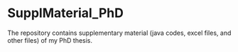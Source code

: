 # SupplMaterial_PhD
The repository contains supplementary material (java codes, excel files, and other files) of my PhD thesis.
